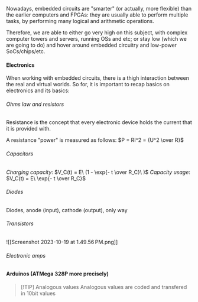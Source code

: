 Nowadays, embedded circuits are "smarter" (or actually, more flexible) than the earlier computers and FPGAs: they are usually able to perform multiple tasks, by performing many logical and arithmetic operations. 

Therefore, we are able to either go very high on this subject, with complex computer towers and servers, running OSs and etc; or stay low (which we are going to do) and hover around embedded circuitry and low-power SoCs/chips/etc. 

#### Electronics
When working with embedded circuits, there is a thigh interaction between the real and virtual worlds. So for, it is important to recap basics on electronics and its basics:

###### Ohms law and resistors
Resistance is the concept that every electronic device holds the current that it is provided with. 

A resistance "power" is measured as follows: $P = RI^2 = {U^2 \over R}$

###### Capacitors

_Charging capacity_: $V_C(t) = E\ (1 - \exp{- t \over R_C}\ )$
_Capacity usage_: $V_C(t) = E\ \exp{- t \over R_C}$

###### Diodes
Diodes, anode (input), cathode (output), only way

###### Transistors
![[Screenshot 2023-10-19 at 1.49.56 PM.png]]

###### Electronic amps

#### Arduinos (ATMega 328P more precisely) 
> [!TIP] Analogous values
> Analogous values are coded and transfered in 10bit values